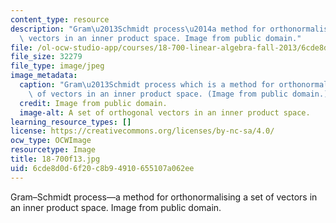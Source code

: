 ```yaml
---
content_type: resource
description: "Gram\u2013Schmidt process\u2014a method for orthonormalising a set of\
  \ vectors in an inner product space. Image from public domain."
file: /ol-ocw-studio-app/courses/18-700-linear-algebra-fall-2013/6cde8d0d6f20c8b94910655107a062ee_18-700f13.jpg
file_size: 32279
file_type: image/jpeg
image_metadata:
  caption: "Gram\u2013Schmidt process which is a method for orthonormalising a set\
    \ of vectors in an inner product space. (Image from public domain.)"
  credit: Image from public domain.
  image-alt: A set of orthogonal vectors in an inner product space.
learning_resource_types: []
license: https://creativecommons.org/licenses/by-nc-sa/4.0/
ocw_type: OCWImage
resourcetype: Image
title: 18-700f13.jpg
uid: 6cde8d0d-6f20-c8b9-4910-655107a062ee
---
```

Gram–Schmidt process—a method for orthonormalising a set of vectors in an inner product space. Image from public domain.